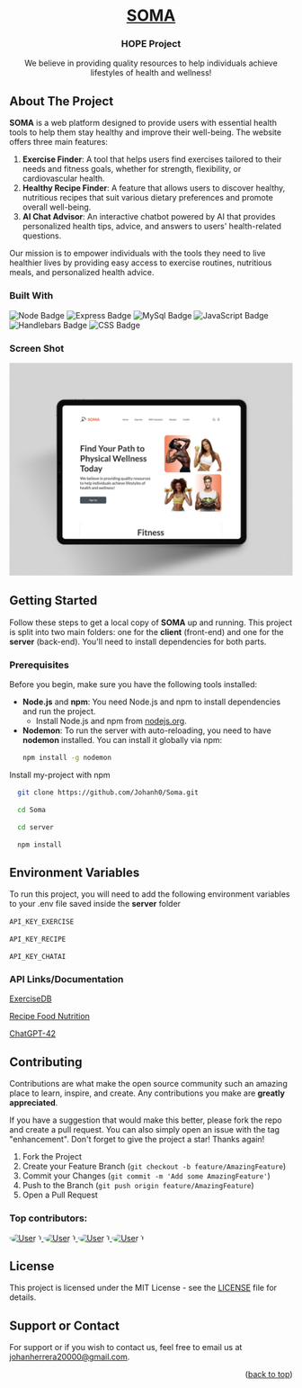 <div align="center">
  <a href="https://github.com/Johanh0/Soma">
    <h1>SOMA</h1>
  </a>

  <h3 align="center">HOPE Project</h3>

  <p align="center">
We believe in providing quality resources to help individuals achieve lifestyles of health and wellness!
  </p>
</div>

<!-- ABOUT THE PROJECT -->

## About The Project

**SOMA** is a web platform designed to provide users with essential health tools to help them stay healthy and improve their well-being. The website offers three main features:

1. **Exercise Finder**: A tool that helps users find exercises tailored to their needs and fitness goals, whether for strength, flexibility, or cardiovascular health.
2. **Healthy Recipe Finder**: A feature that allows users to discover healthy, nutritious recipes that suit various dietary preferences and promote overall well-being.
3. **AI Chat Advisor**: An interactive chatbot powered by AI that provides personalized health tips, advice, and answers to users' health-related questions.

Our mission is to empower individuals with the tools they need to live healthier lives by providing easy access to exercise routines, nutritious meals, and personalized health advice.

### Built With

![Node Badge](https://img.shields.io/badge/Node.js-5FA04E.svg?style=for-the-badge&logo=nodedotjs&logoColor=white)
![Express Badge](https://img.shields.io/badge/Express-000000.svg?style=for-the-badge&logo=Express&logoColor=white)
![MySql Badge](https://img.shields.io/badge/MySQL-4479A1.svg?style=for-the-badge&logo=MySQL&logoColor=white)
![JavaScript Badge](https://img.shields.io/badge/JavaScript-F7DF1E.svg?style=for-the-badge&logo=JavaScript&logoColor=black)
![Handlebars Badge](https://img.shields.io/badge/Handlebars.js-000000.svg?style=for-the-badge&logo=handlebarsdotjs&logoColor=white)
![CSS Badge](https://img.shields.io/badge/CSS3-1572B6.svg?style=for-the-badge&logo=CSS3&logoColor=white)

### Screen Shot

[![Product Name Screen Shot][product-screenshot]](https://example.com)

<!-- GETTING STARTED -->

## Getting Started

Follow these steps to get a local copy of **SOMA** up and running. This project is split into two main folders: one for the **client** (front-end) and one for the **server** (back-end). You'll need to install dependencies for both parts.

### Prerequisites

Before you begin, make sure you have the following tools installed:

- **Node.js** and **npm**: You need Node.js and npm to install dependencies and run the project.
  - Install Node.js and npm from [nodejs.org](https://nodejs.org/).
- **Nodemon**: To run the server with auto-reloading, you need to have **nodemon** installed. You can install it globally via npm:
  ```sh
  npm install -g nodemon
  ```

Install my-project with npm

```bash
  git clone https://github.com/Johanh0/Soma.git

```

```bash
  cd Soma
```

```bash
  cd server
```

```bash
  npm install
```

## Environment Variables

To run this project, you will need to add the following environment variables to your .env file saved inside the **server** folder

`API_KEY_EXERCISE`

`API_KEY_RECIPE`

`API_KEY_CHATAI`

### API Links/Documentation

[ExerciseDB](https://rapidapi.com/justin-WFnsXH_t6/api/exercisedb/playground/apiendpoint_8ae18d70-75aa-4164-b4ef-0afde01402c2)

[Recipe Food Nutrition](https://rapidapi.com/spoonacular/api/recipe-food-nutrition)

[ChatGPT-42](https://rapidapi.com/rphrp1985/api/chatgpt-42)

<!-- CONTRIBUTING -->

## Contributing

Contributions are what make the open source community such an amazing place to learn, inspire, and create. Any contributions you make are **greatly appreciated**.

If you have a suggestion that would make this better, please fork the repo and create a pull request. You can also simply open an issue with the tag "enhancement".
Don't forget to give the project a star! Thanks again!

1. Fork the Project
2. Create your Feature Branch (`git checkout -b feature/AmazingFeature`)
3. Commit your Changes (`git commit -m 'Add some AmazingFeature'`)
4. Push to the Branch (`git push origin feature/AmazingFeature`)
5. Open a Pull Request

### Top contributors:

<a href="https://github.com/Johanh0">
    <img src="https://avatars.githubusercontent.com/u/69118220" alt="User 1" style="border-radius: 50%; width: 100px; height: 100px;" />
</a>
<a href="https://github.com/CierraGaddy">
    <img src="https://avatars.githubusercontent.com/u/142933217" alt="User 1" style="border-radius: 50%; width: 100px; height: 100px;" />
</a>
<a href="https://github.com/BKotay">
    <img src="https://avatars.githubusercontent.com/u/164114802" alt="User 1" style="border-radius: 50%; width: 100px; height: 100px;" />
</a>
<a href="https://github.com/ddungttran">
    <img src="https://avatars.githubusercontent.com/u/184243160" alt="User 1" style="border-radius: 50%; width: 100px; height: 100px;" />
</a>

<!-- LICENSE -->

## License

This project is licensed under the MIT License - see the [LICENSE](LICENSE) file for details.

## Support or Contact

For support or if you wish to contact us, feel free to email us at [johanherrera20000@gmail.com](mailto:johanherrera20000@gmail.com).

<p align="right">(<a href="#readme-top">back to top</a>)</p>

<!-- MARKDOWN LINKS & IMAGES -->

[product-screenshot]: client/public/assets/img/cover.png
